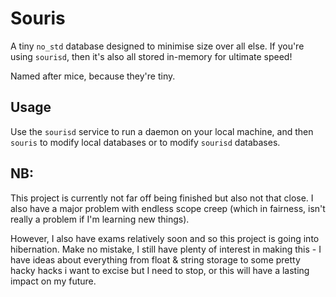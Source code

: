 # Souris

A tiny `no_std` database designed to minimise size over all else. If you're using `sourisd`, then it's also all stored in-memory for ultimate speed!

Named after mice, because they're tiny.

## Usage
Use the `sourisd` service to run a daemon on your local machine, and then `souris` to modify local databases or to modify `sourisd` databases.

## NB:
This project is currently not far off being finished but also not that close. I also have a major problem with endless scope creep (which in fairness, isn't really a problem if I'm learning new things).

However, I also have exams relatively soon and so this project is going into hibernation. Make no mistake, I still have plenty of interest in making this - I have ideas about everything from float & string storage to some pretty hacky hacks i want to excise but I need to stop, or this will have a lasting impact on my future.
